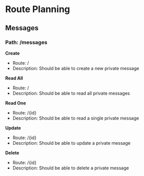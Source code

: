 # Route Planning

## Messages

### Path: /messages

**Create**

- Route: /
- Description: Should be able to create a new private message

**Read All**

- Route: /
- Description: Should be able to read all private messages

**Read One**

- Route: /{id}
- Description: Should be able to read a single private message

**Update**

- Route: /{id}
- Description: Should be able to update a private message

**Delete**

- Route: /{id}
- Description: Should be able to delete a private message
